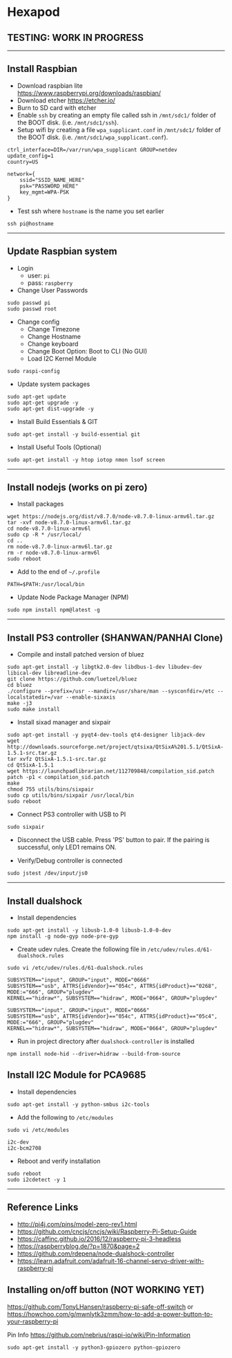 # Hexapod

## TESTING: WORK IN PROGRESS

---
## Install Raspbian
- Download raspbian lite https://www.raspberrypi.org/downloads/raspbian/
- Download etcher https://etcher.io/
- Burn to SD card with etcher
- Enable `ssh` by creating an empty file called ssh in `/mnt/sdc1/` folder of the BOOT disk. (i.e. `/mnt/sdc1/ssh`). 
- Setup wifi by creating a file `wpa_supplicant.conf` in `/mnt/sdc1/` folder of the BOOT disk. (i.e. `/mnt/sdc1/wpa_supplicant.conf`).
```
ctrl_interface=DIR=/var/run/wpa_supplicant GROUP=netdev
update_config=1
country=US

network={
    ssid="SSID_NAME_HERE"
    psk="PASSWORD_HERE"
    key_mgmt=WPA-PSK
}
```

- Test ssh where `hostname` is the name you set earlier
```
ssh pi@hostname
```

---
## Update Raspbian system
- Login 
  - user: `pi`
  - pass: `raspberry`
- Change User Passwords
```
sudo passwd pi
sudo passwd root
```

- Change config
  - Change Timezone
  - Change Hostname
  - Change keyboard
  - Change Boot Option: Boot to CLI (No GUI)
  - Load I2C Kernel Module
```
sudo raspi-config
```

- Update system packages
```
sudo apt-get update
sudo apt-get upgrade -y
sudo apt-get dist-upgrade -y
```

- Install Build Essentials & GIT
```
sudo apt-get install -y build-essential git
```

- Install Useful Tools (Optional)
```
sudo apt-get install -y htop iotop nmon lsof screen
```

---
## Install nodejs (works on pi zero)
- Install packages
```
wget https://nodejs.org/dist/v8.7.0/node-v8.7.0-linux-armv6l.tar.gz
tar -xvf node-v8.7.0-linux-armv6l.tar.gz
cd node-v8.7.0-linux-armv6l
sudo cp -R * /usr/local/
cd ..
rm node-v8.7.0-linux-armv6l.tar.gz
rm -r node-v8.7.0-linux-armv6l
sudo reboot
```

- Add to the end of `~/.profile`
```
PATH=$PATH:/usr/local/bin
```

- Update Node Package Manager (NPM)
```
sudo npm install npm@latest -g
```

---
## Install PS3 controller (SHANWAN/PANHAI Clone)
- Compile and install patched version of bluez
```
sudo apt-get install -y libgtk2.0-dev libdbus-1-dev libudev-dev libical-dev libreadline-dev
git clone https://github.com/luetzel/bluez
cd bluez
./configure --prefix=/usr --mandir=/usr/share/man --sysconfdir=/etc --localstatedir=/var --enable-sixaxis
make -j3
sudo make install
```

- Install sixad manager and sixpair
```
sudo apt-get install -y pyqt4-dev-tools qt4-designer libjack-dev
wget http://downloads.sourceforge.net/project/qtsixa/QtSixA%201.5.1/QtSixA-1.5.1-src.tar.gz
tar xvfz QtSixA-1.5.1-src.tar.gz
cd QtSixA-1.5.1
wget https://launchpadlibrarian.net/112709848/compilation_sid.patch
patch -p1 < compilation_sid.patch
make
chmod 755 utils/bins/sixpair
sudo cp utils/bins/sixpair /usr/local/bin
sudo reboot
```

- Connect PS3 controller with USB to PI
```
sudo sixpair
```

- Disconnect the USB cable. Press 'PS' button to pair. If the pairing is successful, only LED1 remains ON.

- Verify/Debug controller is connected
```
sudo jstest /dev/input/js0
```

---
## Install dualshock 
- Install dependencies
```
sudo apt-get install -y libusb-1.0-0 libusb-1.0-0-dev
npm install -g node-gyp node-pre-gyp
```

- Create udev rules. Create the following file in `/etc/udev/rules.d/61-dualshock.rules`
```
sudo vi /etc/udev/rules.d/61-dualshock.rules
```

```
SUBSYSTEM=="input", GROUP="input", MODE="0666"
SUBSYSTEM=="usb", ATTRS{idVendor}=="054c", ATTRS{idProduct}=="0268", MODE:="666", GROUP="plugdev"
KERNEL=="hidraw*", SUBSYSTEM=="hidraw", MODE="0664", GROUP="plugdev"

SUBSYSTEM=="input", GROUP="input", MODE="0666"
SUBSYSTEM=="usb", ATTRS{idVendor}=="054c", ATTRS{idProduct}=="05c4", MODE:="666", GROUP="plugdev"
KERNEL=="hidraw*", SUBSYSTEM=="hidraw", MODE="0664", GROUP="plugdev"
```

- Run in project directory after `dualshock-controller` is installed
```
npm install node-hid --driver=hidraw --build-from-source
```

## Install I2C Module for PCA9685

- Install dependencies
```
sudo apt-get install -y python-smbus i2c-tools
```

- Add the following to `/etc/modules`
```
sudo vi /etc/modules
```

```
i2c-dev 
i2c-bcm2708
```

- Reboot and verify installation
```
sudo reboot
sudo i2cdetect -y 1
```

---
## Reference Links

- http://pi4j.com/pins/model-zero-rev1.html
- https://github.com/cncjs/cncjs/wiki/Raspberry-Pi-Setup-Guide
- https://caffinc.github.io/2016/12/raspberry-pi-3-headless
- https://raspberryblog.de/?p=1870&page=2
- https://github.com/rdepena/node-dualshock-controller
- https://learn.adafruit.com/adafruit-16-channel-servo-driver-with-raspberry-pi




## Installing on/off button (NOT WORKING YET)
https://github.com/TonyLHansen/raspberry-pi-safe-off-switch
or 
https://howchoo.com/g/mwnlytk3zmm/how-to-add-a-power-button-to-your-raspberry-pi


Pin Info
https://github.com/nebrius/raspi-io/wiki/Pin-Information

```
sudo apt-get install -y python3-gpiozero python-gpiozero
```
